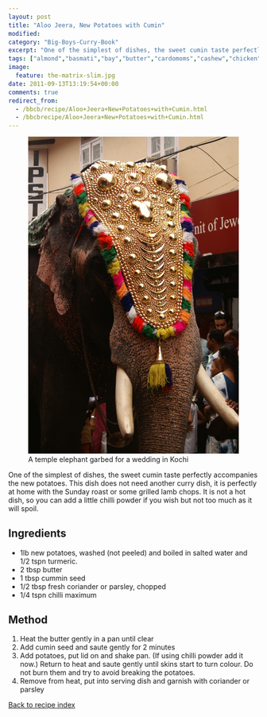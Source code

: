 ```yaml
---
layout: post
title: "Aloo Jeera, New Potatoes with Cumin"
modified:
category: "Big-Boys-Curry-Book"
excerpt: "One of the simplest of dishes, the sweet cumin taste perfectly accompanies the new potatoes"
tags: ["almond","basmati","bay","butter","cardomoms","cashew","chicken","cinnamon","cloves","cumin","ghee","lamb","mace","nuts","pepper","rice","saffron","turmeric"]
image:
  feature: the-matrix-slim.jpg
date: 2011-09-13T13:19:54+00:00
comments: true
redirect_from: 
  - /bbcb/recipe/Aloo+Jeera+New+Potatoes+with+Cumin.html
  - /bbcbrecipe/Aloo+Jeera+New+Potatoes+with+Cumin.html
---
```


<figure>
	<a href="/images/bbcb/pict2473.jpg" alt="Kochi, Cochin, Kerala, India" title="Kochi, Cochin, Kerala, India &#169; Ashley Kitson 12/09/2011"><img src="/images/bbcb/pict2473.jpg"/></a>
	<figcaption>A temple elephant garbed for a wedding in Kochi </figcaption>
</figure>

One of the simplest of dishes, the sweet cumin taste perfectly accompanies the 
new potatoes. This dish does not need another curry dish, it is perfectly at 
home with the Sunday roast or some grilled lamb chops. It is not a hot dish, so 
you can add a little chilli powder if you wish but not too much as it will spoil.
        
## Ingredients
        
<ul>
    <li>1lb new potatoes, washed (not peeled) and boiled in salted water and 1/2  tspn turmeric.</li>
    <li>2 tbsp butter</li>
    <li>1 tbsp cummin seed</li>
    <li>1/2 tbsp fresh coriander or parsley, chopped</li>
    <li>1/4 tspn chilli maximum</li>
</ul>
        
## Method

<ol>
    <li>Heat the butter gently in a pan until clear</li>
    <li>Add cumin seed and saute gently for 2 minutes</li>
    <li>Add potatoes, put lid on and shake pan. (If using chilli powder add it now.) 
    Return to  heat and saute gently until skins start to turn colour. Do not 
    burn them and try to avoid  breaking the potatoes.</li>
    <li>Remove from heat, put into serving dish and garnish with coriander or parsley</li>
</ol>   

<a href="/bbcb">Back to recipe index</a>      
